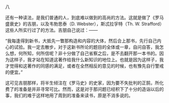 八

  

还有一种读法，是我们普通的人，到底难以做到的高尚的方法。这就是做了《罗马盛衰史》的吉朋，以及韦勃思泰（D. Webster），斯忒拉孚特（Th. W. Strafford）这些人所实行过了的方法。吉朋自己说过：——

  

“我每逢得到新书，大抵先一瞥那构造和内容的大体，然后合上那书，先行自己内心的试验。我一定去散步，对于这新书所论的题目的全体或一章，自问自答，我怎么想，何所知，何所信呢？非十分做了自己省察之后，是不去翻开那一本书的。因为这样子，我才站在知道这著作给我什么新知识的地位上。也就是因为这样子，我才觉得和这著作的同感的满足，或者在全然相反的意见的时候，也有豫先自行警戒的便宜。”

  

这可见吉朋那样，将半生倾注在《罗马史》的史家，因为要不失批判的正鹄，所化费了的准备是并非寻常可比。然而，这是对于那问题已经积下了十分的造诣以后的事，我们的难于这样地用了周到的准备来读书，原是不消多说的。